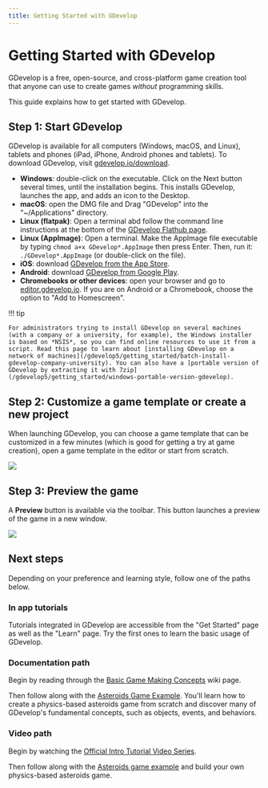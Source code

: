 ```yaml
---
title: Getting Started with GDevelop
---
```

# Getting Started with GDevelop

GDevelop is a free, open-source, and cross-platform game creation tool that anyone can use to create games *without* programming skills.

This guide explains how to get started with GDevelop.

## Step 1: Start GDevelop

GDevelop is available for all computers (Windows, macOS, and Linux), tablets and phones (iPad, iPhone, Android phones and tablets). To download GDevelop, visit [gdevelop.io/download](https://gdevelop.io/download/).

* **Windows**: double-click on the executable. Click on the Next button several times, until the installation begins. This installs GDevelop, launches the app, and adds an icon to the Desktop.
* **macOS**: open the DMG file and Drag "GDevelop" into the "~/Applications" directory.
* **Linux (flatpak)**: Open a terminal abd follow the command line instructions at the bottom of the [GDevelop Flathub page](https://flathub.org/apps/details/io.gdevelop.ide).
* **Linux (AppImage)**: Open a terminal. Make the AppImage file executable by typing `chmod a+x GDevelop*.AppImage` then press Enter. Then, run it: `./GDevelop*.AppImage` (or double-click on the file).
* **iOS**: download [GDevelop from the App Store](https://apps.apple.com/us/app/gdevelop-game-maker/id1663675754).
* **Android**: download [GDevelop from Google Play](https://play.google.com/store/apps/details?id=io.gdevelop.ide).
* **Chromebooks or other devices**: open your browser and go to [editor.gdevelop.io](https://editor.gdevelop.io). If you are on Android or a Chromebook, choose the option to "Add to Homescreen".

!!! tip

    For administrators trying to install GDevelop on several machines (with a company or a university, for example), the Windows installer is based on *NSIS*, so you can find online resources to use it from a script. Read this page to learn about [installing GDevelop on a network of machines](/gdevelop5/getting_started/batch-install-gdevelop-company-university). You can also have a [portable version of GDevelop by extracting it with 7zip](/gdevelop5/getting_started/windows-portable-version-gdevelop).

## Step 2: Customize a game template or create a new project

When launching GDevelop, you can choose a game template that can be customized in a few minutes (which is good for getting a try at game creation), open a game template in the editor or start from scratch.

![](/gdevelop5/getting_started/pasted/20230309-173349.png)

## Step 3: Preview the game

A **Preview** button is available via the toolbar. This button launches a preview of the game in a new window.

![](/gdevelop5/getting_started/pasted/20230309-173456.png)

## Next steps

Depending on your preference and learning style, follow one of the paths below.

### In app tutorials

Tutorials integrated in GDevelop are accessible from the "Get Started" page as well as the "Learn" page. Try the first ones to learn the basic usage of GDevelop.

### Documentation path

Begin by reading through the [Basic Game Making Concepts](https://wiki.gdevelop.io/gdevelop5/tutorials/basic-game-making-concepts) wiki page.

Then follow along with the [Asteroids Game Example](https://wiki.gdevelop.io/gdevelop5/tutorials/asteroids/start). You'll learn how to create a physics-based asteroids game from scratch and discover many of GDevelop's fundamental concepts, such as objects, events, and behaviors.

### Video path

Begin by watching the [Official Intro Tutorial Video Series](https://www.youtube.com/watch?v=595-swNh0Mw&list=PL3YlZTdKiS89Kj7IQVPoNElJCWrjZaCC8&ab_channel=GDevelop).

Then follow along with the [Asteroids game example](https://www.youtube.com/watch?v=w1SCpQ-mRCk&list=PL3YlZTdKiS8_Q8UPu2BJV5P5gYA-Q-k19&ab_channel=GDevelop) and build your own physics-based asteroids game.
